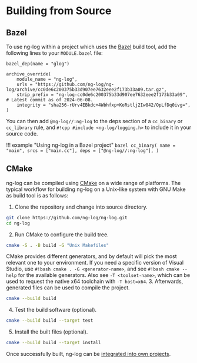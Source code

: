 # Building from Source

## Bazel

To use ng-log within a project which uses the [Bazel](https://bazel.build/) build
tool, add the following lines to your `MODULE.bazel` file:

``` bazel title="MODULE.bazel"
bazel_dep(name = "glog")

archive_override(
    module_name = "ng-log",
    urls = "https://github.com/ng-log/ng-log/archive/cc0de6c200375b33d907ee7632eee2f173b33a09.tar.gz",
    strip_prefix = "ng-log-cc0de6c200375b33d907ee7632eee2f173b33a09",  # Latest commit as of 2024-06-08.
    integrity = "sha256-rUrv4EBkdc+4Wbhfxp+KoRstlj2Iw842/OpLfDq0ivg=",
)
```

You can then add `@ng-log//:ng-log` to
the deps section of a `cc_binary` or
`cc_library` rule, and `#!cpp #include <ng-log/logging.h>` to
include it in your source code.

!!! example "Using ng-log in a Bazel project"
    ``` bazel
    cc_binary(
        name = "main",
        srcs = ["main.cc"],
        deps = ["@ng-log//:ng-log"],
    )
    ```

## CMake

ng-log can be compiled using [CMake](http://www.cmake.org) on a wide range of
platforms. The typical workflow for building ng-log on a Unix-like system with GNU
Make as build tool is as follows:

1.  Clone the repository and change into source directory.
  ``` bash
  git clone https://github.com/ng-log/ng-log.git
  cd ng-log
  ```
2.  Run CMake to configure the build tree.
  ``` bash
  cmake -S . -B build -G "Unix Makefiles"
  ```
  CMake provides different generators, and by default will pick the most
  relevant one to your environment. If you need a specific version of Visual
  Studio, use `#!bash cmake . -G <generator-name>`, and see `#!bash cmake
  --help` for the available generators. Also see `-T <toolset-name>`, which can
  be used to request the native x64 toolchain with `-T host=x64`.
3.  Afterwards, generated files can be used to compile the project.
  ``` bash
  cmake --build build
  ```
4.  Test the build software (optional).
  ``` bash
  cmake --build build --target test
  ```
5.  Install the built files (optional).
  ``` bash
  cmake --build build --target install
  ```

Once successfully built, ng-log can be [integrated into own projects](usage.md).

